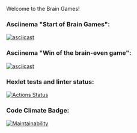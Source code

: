Welcome to the Brain Games!
### Asciinema "Start of Brain Games":
[![asciicast](https://asciinema.org/a/558743.svg)](https://asciinema.org/a/558743)

### Asciinema "Win of the brain-even game":
[![asciicast](https://asciinema.org/a/558744.svg)](https://asciinema.org/a/558744)


### Hexlet tests and linter status:
[![Actions Status](https://github.com/Vinegarfretsaw/python-project-49/workflows/hexlet-check/badge.svg)](https://github.com/Vinegarfretsaw/python-project-49/actions)

### Code Climate Badge:
[![Maintainability](https://api.codeclimate.com/v1/badges/c188435b5a1beeb34b46/maintainability)](https://codeclimate.com/github/Vinegarfretsaw/python-project-49/maintainability)